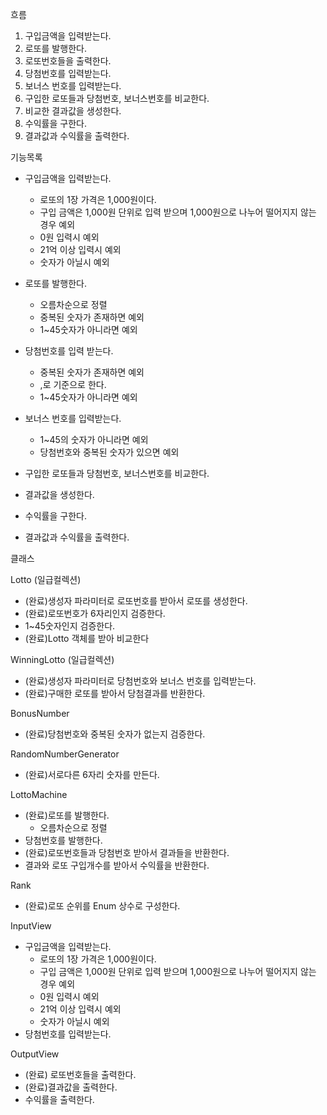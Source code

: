 흐름
1. 구입금액을 입력받는다.
2. 로또를 발행한다.
3. 로또번호들을 출력한다.
3. 당첨번호를 입력받는다.
4. 보너스 번호를 입력받는다.
5. 구입한 로또들과 당첨번호, 보너스번호를 비교한다.
6. 비교한 결과값을 생성한다.
7. 수익률을 구한다.
8. 결과값과 수익률을 출력한다.


기능목록
- 구입금액을 입력받는다.
    + 로또의 1장 가격은 1,000원이다.
    + 구입 금액은 1,000원 단위로 입력 받으며 1,000원으로 나누어 떨어지지 않는 경우 예외
    + 0원 입력시 예외
    + 21억 이상 입력시 예외
    + 숫자가 아닐시 예외

- 로또를 발행한다.
    + 오름차순으로 정렬
    + 중복된 숫자가 존재하면 예외
    + 1~45숫자가 아니라면 예외

- 당첨번호를 입력 받는다.
    + 중복된 숫자가 존재하면 예외
    + ,로 기준으로 한다.
    + 1~45숫자가 아니라면 예외

- 보너스 번호를 입력받는다.
    + 1~45의 숫자가 아니라면 예외
    + 당첨번호와 중복된 숫자가 있으면 예외

- 구입한 로또들과 당첨번호, 보너스번호를 비교한다.
- 결과값을 생성한다.
- 수익률을 구한다.
- 결과값과 수익률을 출력한다.


클래스

Lotto (일급컬렉션)
- (완료)생성자 파라미터로 로또번호를 받아서 로또를 생성한다.
- (완료)로또번호가 6자리인지 검증한다.
- 1~45숫자인지 검증한다.
- (완료)Lotto 객체를 받아 비교한다

WinningLotto (일급컬렉션)
- (완료)생성자 파라미터로 당첨번호와 보너스 번호를 입력받는다.
- (완료)구매한 로또를 받아서 당첨결과를 반환한다.

BonusNumber
- (완료)당첨번호와 중복된 숫자가 없는지 검증한다.

RandomNumberGenerator
- (완료)서로다른 6자리 숫자를 만든다.

LottoMachine
- (완료)로또를 발행한다.
    + 오름차순으로 정렬
- 당첨번호를 발행한다.
- (완료)로또번호들과 당첨번호 받아서 결과들을 반환한다.
- 결과와 로또 구입개수를 받아서 수익률을 반환한다.



Rank
- (완료)로또 순위를 Enum 상수로 구성한다.


InputView
- 구입금액을 입력받는다.
    + 로또의 1장 가격은 1,000원이다.
    + 구입 금액은 1,000원 단위로 입력 받으며 1,000원으로 나누어 떨어지지 않는 경우 예외
    + 0원 입력시 예외
    + 21억 이상 입력시 예외
    + 숫자가 아닐시 예외
- 당첨번호를 입력받는다.

OutputView
- (완료) 로또번호들을 출력한다.
- (완료)결과값을 출력한다.
- 수익률을 출력한다.

